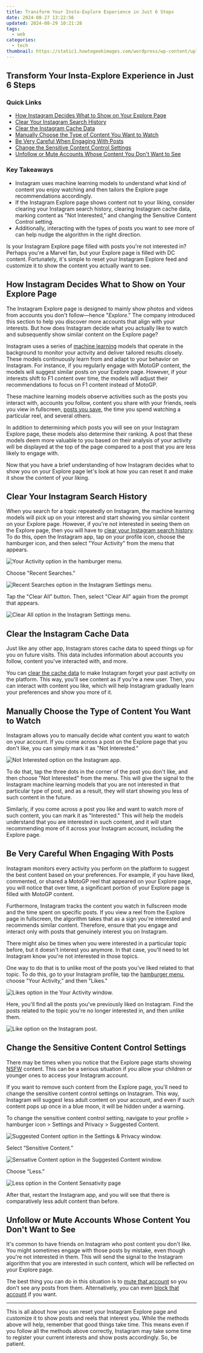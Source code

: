 ```yaml
---
title: Transform Your Insta-Explore Experience in Just 6 Steps
date: 2024-08-27 13:22:56
updated: 2024-08-29 10:21:28
tags:
  - web
categories:
  - tech
thumbnail: https://static1.howtogeekimages.com/wordpress/wp-content/uploads/2024/05/my-instagram-explore-page-was-a-useless-mess-until-i-did-these-6-things.jpg
---
```


## Transform Your Insta-Explore Experience in Just 6 Steps

### Quick Links

* [How Instagram Decides What to Show on Your Explore Page](https://twitter-videos.techidaily.com/updated-mastering-tweeted-videos-on-facebooks-networks-for-2024/)
* [Clear Your Instagram Search History](https://program-issues.techidaily.com/quick-solutions-to-tackle-overcome-lag-in-world-of-warcraft/)
* [Clear the Instagram Cache Data](https://android-location-track.techidaily.com/how-to-track-a-lost-xiaomi-redmi-13c-5g-for-free-drfone-by-drfone-virtual-android/)
* [Manually Choose the Type of Content You Want to Watch](https://screen-sharing-recording.techidaily.com/new-assemble-slide-decks-into-virtual-screenplays/)
* [Be Very Careful When Engaging With Posts](https://article-posts.techidaily.com/new-skype-symphony-a-roundup-of-high-quality-ringtones-for-2024/)
* [Change the Sensitive Content Control Settings](https://screen-sharing-recording.techidaily.com/2024-approved-innovative-techniques-for-lecture-to-audio-conversion-in-education/)
* [Unfollow or Mute Accounts Whose Content You Don't Want to See](https://discord-videos.techidaily.com/updated-2024-approved-disconnect-and-delete-discord-accounts-devices/)

### Key Takeaways

* Instagram uses machine learning models to understand what kind of content you enjoy watching and then tailors the Explore page recommendations accordingly.
* If the Instagram Explore page shows content not to your liking, consider clearing your Instagram search history, clearing Instagram cache data, marking content as "Not Interested," and changing the Sensitive Content Control setting.
* Additionally, interacting with the types of posts you want to see more of can help nudge the algorithm in the right direction.

 Is your Instagram Explore page filled with posts you're not interested in? Perhaps you're a Marvel fan, but your Explore page is filled with DC content. Fortunately, it's simple to reset your Instagram Explore feed and customize it to show the content you actually want to see.

##  How Instagram Decides What to Show on Your Explore Page

 The Instagram Explore page is designed to mainly show photos and videos from accounts you don't follow—hence "_Explore_." The company introduced this section to help you discover more accounts that align with your interests. But how does Instagram decide what you actually like to watch and subsequently show similar content on the Explore page?

 Instagram uses a series of [machine learning](https://some-tips.techidaily.com/new-unleash-creative-potential-the-ultimate-hdr-guide/) models that operate in the background to monitor your activity and deliver tailored results closely. These models continuously learn from and adapt to your behavior on Instagram. For instance, if you regularly engage with MotoGP content, the models will suggest similar posts on your Explore page. However, if your interests shift to F1 content over time, the models will adjust their recommendations to focus on F1 content instead of MotoGP.

 These machine learning models observe activities such as the posts you interact with, accounts you follow, content you share with your friends, reels you view in fullscreen, [posts you save](https://discord-videos.techidaily.com/new-in-2024-unleash-the-power-of-expression-emojis-in-your-discord-statues/), the time you spend watching a particular reel, and several others.

 In addition to determining which posts you will see on your Instagram Explore page, these models also determine their ranking. A post that these models deem more valuable to you based on their analysis of your activity will be displayed at the top of the page compared to a post that you are less likely to engage with.

 Now that you have a brief understanding of how Instagram decides what to show you on your Explore page let's look at how you can reset it and make it show the content of your liking.

##  Clear Your Instagram Search History

 When you search for a topic repeatedly on Instagram, the machine learning models will pick up on your interest and start showing you similar content on your Explore page. However, if you're not interested in seeing them on the Explore page, then you will have to [clear your Instagram search history](https://youtube-docs.techidaily.com/ed-maximize-your-youtube-yields-small-channel-sponsorship-strategies/). To do this, open the Instagram app, tap on your profile icon, choose the hamburger icon, and then select "Your Activity" from the menu that appears.

![Your Activity option in the hamburger menu.](https://static1.howtogeekimages.com/wordpress/wp-content/uploads/2024/05/your-activity-option-in-the-hamburger-menu.jpg) 

 Choose "Recent Searches."

![Recent Searches option in the Instagram Settings menu.](https://static1.howtogeekimages.com/wordpress/wp-content/uploads/2024/05/recent-searches-option-in-the-instagram-settings-menu.jpg) 

 Tap the "Clear All" button. Then, select "Clear All" again from the prompt that appears.

![Clear All option in the Instagram Settings menu.](https://static1.howtogeekimages.com/wordpress/wp-content/uploads/2024/05/clear-all-option-in-the-instagram-settings-menu.jpg) 

##  Clear the Instagram Cache Data

 Just like any other app, Instagram stores cache data to speed things up for you on future visits. This data includes information about accounts you follow, content you've interacted with, and more.

 You can [clear the cache data](https://activate-lock.techidaily.com/in-2024-how-to-unlock-icloud-lock-from-your-apple-iphone-11-and-ipad-by-drfone-ios/) to make Instagram forget your past activity on the platform. This way, you'll see content as if you're a new user. Then, you can interact with content you like, which will help Instagram gradually learn your preferences and show you more of it.

##  Manually Choose the Type of Content You Want to Watch

 Instagram allows you to manually decide what content you want to watch on your account. If you come across a post on the Explore page that you don't like, you can simply mark it as "Not Interested."

![Not Interested option on the Instagram app.](https://static1.howtogeekimages.com/wordpress/wp-content/uploads/2024/05/not-interested-option-on-the-instagram-app.jpg) 

 To do that, tap the three dots in the corner of the post you don't like, and then choose "Not Interested" from the menu. This will give the signal to the Instagram machine learning models that you are not interested in that particular type of post, and as a result, they will start showing you less of such content in the future.

 Similarly, if you come across a post you like and want to watch more of such content, you can mark it as "Interested." This will help the models understand that you are interested in such content, and it will start recommending more of it across your Instagram account, including the Explore page.

##  Be Very Careful When Engaging With Posts

 Instagram monitors every activity you perform on the platform to suggest the best content based on your preferences. For example, if you have liked, commented, or shared a MotoGP reel that appeared on your Explore page, you will notice that over time, a significant portion of your Explore page is filled with MotoGP content.

 Furthermore, Instagram tracks the content you watch in fullscreen mode and the time spent on specific posts. If you view a reel from the Explore page in fullscreen, the algorithm takes that as a sign you're interested and recommends similar content. Therefore, ensure that you engage and interact only with posts that genuinely interest you on Instagram.

 There might also be times when you were interested in a particular topic before, but it doesn't interest you anymore. In that case, you'll need to let Instagram know you're not interested in those topics.

 One way to do that is to unlike most of the posts you've liked related to that topic. To do this, go to your Instagram profile, tap the [hamburger menu](https://review-topics.techidaily.com/recover-your-contacts-after-oppo-reno-8t-has-been-deleted-by-fonelab-android-recover-contacts/), choose "Your Activity," and then "Likes."

![Likes option in the Your Activity window.](https://static1.howtogeekimages.com/wordpress/wp-content/uploads/2024/05/likes-option-in-the-your-activity-window.jpg) 

 Here, you'll find all the posts you've previously liked on Instagram. Find the posts related to the topic you're no longer interested in, and then unlike them.

![Like option on the Instagram post.](https://static1.howtogeekimages.com/wordpress/wp-content/uploads/2024/05/like-option-on-the-instagram-post.jpg) 

##  Change the Sensitive Content Control Settings

 There may be times when you notice that the Explore page starts showing [NSFW](https://some-guidance.techidaily.com/twitter-video-download-tool-for-mp3-conversion-for-2024/) content. This can be a serious situation if you allow your children or younger ones to access your Instagram account.

 If you want to remove such content from the Explore page, you’ll need to change the sensitive content control settings on Instagram. This way, Instagram will suggest less adult content on your account, and even if such content pops up once in a blue moon, it will be hidden under a warning.

 To change the sensitive content control setting, navigate to your profile > hamburger icon > Settings and Privacy > Suggested Content.

![Suggested Content option in the Settings & Privacy window.](https://static1.howtogeekimages.com/wordpress/wp-content/uploads/2024/05/suggested-content-option-in-the-settings-privacy-window.jpg) 

 Select “Sensitive Content.”

![Sensative Content option in the Suggested Content window.](https://static1.howtogeekimages.com/wordpress/wp-content/uploads/2024/05/sensative-content-option-in-the-suggested-content-window.jpg) 

 Choose “Less.”

![Less option in the Content Sensativity page](https://static1.howtogeekimages.com/wordpress/wp-content/uploads/2024/05/less-option-in-the-content-sensativity-page.jpg) 

 After that, restart the Instagram app, and you will see that there is comparatively less adult content than before.

##  Unfollow or Mute Accounts Whose Content You Don't Want to See

 It's common to have friends on Instagram who post content you don't like. You might sometimes engage with those posts by mistake, even though you're not interested in them. This will send the signal to the Instagram algorithm that you are interested in such content, which will be reflected on your Explore page.

 The best thing you can do in this situation is to [mute that account](https://location-social.techidaily.com/how-to-changefake-your-honor-play-40c-location-on-viber-drfone-by-drfone-virtual-android/) so you don't see any posts from them. Alternatively, you can even [block that account](https://screen-video-capture.techidaily.com/in-2024-mastering-screens-with-active-8-a-comparative-review/) if you want.

---

 This is all about how you can reset your Instagram Explore page and customize it to show posts and reels that interest you. While the methods above will help, remember that good things take time. This means even if you follow all the methods above correctly, Instagram may take some time to register your current interests and show posts accordingly. So, be patient.

<ins class="adsbygoogle"
     style="display:block"
     data-ad-format="autorelaxed"
     data-ad-client="ca-pub-7571918770474297"
     data-ad-slot="1223367746"></ins>



<ins class="adsbygoogle"
     style="display:block"
     data-ad-client="ca-pub-7571918770474297"
     data-ad-slot="8358498916"
     data-ad-format="auto"
     data-full-width-responsive="true"></ins>
